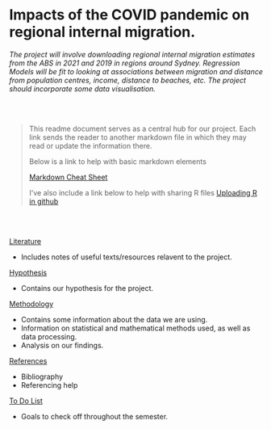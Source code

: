 # Impacts of the COVID pandemic on regional internal migration.

*The project will involve downloading regional internal migration estimates from the ABS in 2021 and 2019
in regions around Sydney. Regression Models will be fit to looking at associations between migration and
distance from population centres, income, distance to beaches, etc. The project should incorporate some data
visualisation.*

<br/><br/>

> This readme document serves as a central hub for our project. 
> Each link sends the reader to another markdown file in which they may read or update the information there.
> 
> Below is a link to help with basic markdown elements
> 
> [Markdown Cheat Sheet](https://www.markdownguide.org/cheat-sheet/) 
> 
> I've also include a link below to help with sharing R files
> [Uploading R in github](https://statsandr.com/blog/how-to-upload-r-code-on-github-example-with-an-r-script-on-mac-os/)



<br/><br/>

[Literature](https://github.com/Artixis/Maths_Project/blob/main/Markdown%20links/literature.md)
- Includes notes of useful texts/resources relavent to the project. 

[Hypothesis](https://github.com/Artixis/Maths_Project/blob/main/Markdown%20links/hypothesis.md)
- Contains our hypothesis for the project. 

[Methodology](https://github.com/Artixis/Maths_Project/blob/main/Markdown%20links/methodology.md)
- Contains some information about the data we are using. 
- Information on statistical and mathematical methods used, as well as data processing.
- Analysis on our findings.

[References](https://github.com/Artixis/Maths_Project/blob/main/Markdown%20links/references.md)
- Bibliography 
- Referencing help

[To Do List](https://github.com/Artixis/Maths_Project/blob/main/Markdown%20links/todo.md)
- Goals to check off throughout the semester.
